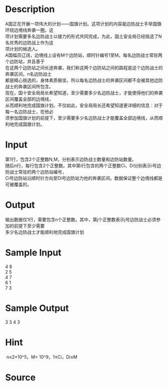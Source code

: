 
# Description

<div class="content"><div>A国正在开展一项伟大的计划——国旗计划。这项计划的内容是边防战士手举国旗环绕边境线奔袭一圈。这</div>
<div>项计划需要多名边防战士以接力的形式共同完成，为此，国土安全局已经挑选了N名优秀的边防战上作为这</div>
<div>项计划的候选人。</div>
<div>A国幅员辽阔，边境线上设有M个边防站，顺时针编号1至M。每名边防战士常驻两个边防站，并且善于</div>
<div>在这两个边防站之间长途奔袭，我们称这两个边防站之间的路程是这个边防战士的奔袭区间。n名边防战士</div>
<div>都是精心挑选的，身体素质极佳，所以每名边防战士的奔袭区间都不会被其他边防战士的奔袭区间所包含。</div>
<div>现在，国十安全局局长希望知道，至少需要多少名边防战士，才能使得他们的奔袭区间覆盖全部的边境线，</div>
<div>从而顺利地完成国旗计划。不仅如此，安全局局长还希望知道更详细的信息：对于每一名边防战士，在他必</div>
<div>须参加国旗计划的前提下，至少需要多少名边防战士才能覆盖全部边境线，从而顺利地完成国旗计划。</div>
<div></div>
<p></p></div>

# Input

<div class="content"><div>第1行，包含2个正整数N,M，分别表示边防战士数量和边防站数量。</div>
<div>随后n行，每行包含2个正整数。其中第i行包含的两个正整数Ci、Di分别表示i号边防战士常驻的两个边防站编号，</div>
<div>Ci号边防站沿顺时针方向至Di号边防站力他的奔袭区间。数据保证整个边境线都是可被覆盖的。</div>
<div></div>
<p></p></div>

# Output

<div class="content"><div>输出数据仅1行，需要包含n个正整数。其中，第j个正整数表示j号边防战士必须参加的前提下至少需要</div>
<div>多少名边防战士才能顺利地完成国旗计划</div>
<p></p></div>

# Sample Input

<div class="content"><span class="sampledata">4 8       <br/>
2 5         <br/>
4 7         <br/>
6 1          <br/>
7 3</span></div>

# Sample Output

<div class="content"><span class="sampledata">3 3 4 3</span></div>

# Hint

<div class="content"><p></p><p> n≤2×10^5，M&lt; 10^9，1≤Ci，Di≤M</p><p></p></div>

# Source

<div class="content"><p><a href="problemset.php?search="></a></p></div>

